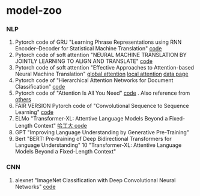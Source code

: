 # model-zoo
### NLP
1. Pytorch code of GRU "Learning Phrase Representations using RNN Encoder–Decoder for Statistical Machine Translation" [code](https://github.com/wuqianliangsresearch/model-zoo/blob/master/seq2seq_mt/train_without_attention.py)
2. Pytorch code of soft attention "NEURAL MACHINE TRANSLATION BY JOINTLY LEARNING TO ALIGN AND TRANSLATE" [code](https://github.com/wuqianliangsresearch/model-zoo/blob/master/seq2seq_mt/train_with_attention.py)
3. Pytorch code of soft attention "Effective Approaches to Attention-based Neural Machine Translation" [global attention](https://github.com/wuqianliangsresearch/model-zoo/blob/master/seq2seq_mt/train_with_global_attention.py) [local attention](https://github.com/wuqianliangsresearch/model-zoo/blob/master/seq2seq_mt/train_with_local_attention.py)  [data page](https://nlp.stanford.edu/projects/nmt/) 
4. Pytorch code of "Hierarchical Attention Networks for Document Classification" [code](https://github.com/wuqianliangsresearch/model-zoo/blob/master/text_class/train_with_Hierarchical.py)
5. Pytorch code of "Attention Is All You Need" [code](https://github.com/wuqianliangsresearch/model-zoo/tree/master/seq2seq_mt/self_attention_transformer) . Also reference from [others](https://github.com/jadore801120/attention-is-all-you-need-pytorch)
6. FAIR VERSION Pytorch code of "Convolutional Sequence to Sequence Learning" [code](https://github.com/facebookresearch/fairseq)
7. ELMo "Transformer-XL: Attentive Language Models Beyond a Fixed-Length Context" [哈工大 code](https://github.com/HIT-SCIR/ELMoForManyLangs)
8. GPT "Improving Language Understanding by Generative Pre-Training"
9. Bert "BERT: Pre-training of Deep Bidirectional Transformers for Language Understanding"
10 "Transformer-XL: Attentive Language Models Beyond a Fixed-Length Context"

### CNN
1. alexnet "ImageNet Classification with Deep Convolutional Neural Networks" [code](https://github.com/wuqianliangsresearch/model-zoo/blob/master/CNN/alexnet)
